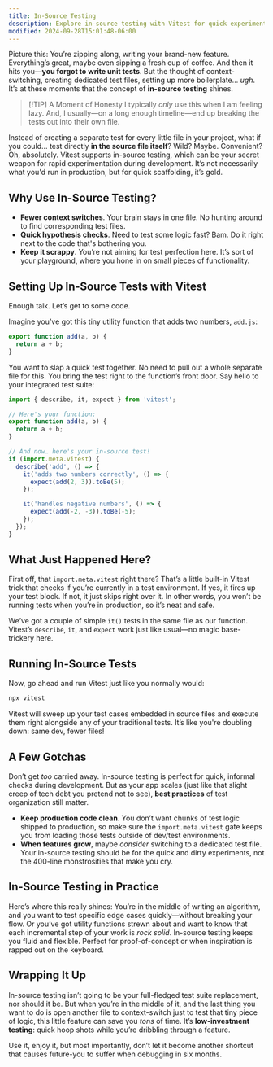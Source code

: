 ```yaml
---
title: In-Source Testing
description: Explore in-source testing with Vitest for quick experimentation.
modified: 2024-09-28T15:01:48-06:00
---
```


Picture this: You’re zipping along, writing your brand-new feature. Everything’s great, maybe even sipping a fresh cup of coffee. And then it hits you—**you forgot to write unit tests**. But the thought of context-switching, creating dedicated test files, setting up more boilerplate… _ugh_. It’s at these moments that the concept of **in-source testing** shines.

> \[!TIP] A Moment of Honesty
> I typically _only_ use this when I am feeling lazy. And, I usually—on a long enough timeline—end up breaking the tests out into their own file.

Instead of creating a separate test for every little file in your project, what if you could… test directly **in the source file itself**? Wild? Maybe. Convenient? Oh, absolutely. Vitest supports in-source testing, which can be your secret weapon for rapid experimentation during development. It’s not necessarily what you'd run in production, but for quick scaffolding, it’s gold.

## Why Use In-Source Testing?

- **Fewer context switches**. Your brain stays in one file. No hunting around to find corresponding test files.
- **Quick hypothesis checks**. Need to test some logic fast? Bam. Do it right next to the code that's bothering you.
- **Keep it scrappy**. You’re not aiming for test perfection here. It’s sort of your playground, where you hone in on small pieces of functionality.

## Setting Up In-Source Tests with Vitest

Enough talk. Let’s get to some code.

Imagine you’ve got this tiny utility function that adds two numbers, `add.js`:

```js
export function add(a, b) {
  return a + b;
}
```

You want to slap a quick test together. No need to pull out a whole separate file for this. You bring the test right to the function’s front door. Say hello to your integrated test suite:

```js
import { describe, it, expect } from 'vitest';

// Here's your function:
export function add(a, b) {
  return a + b;
}

// And now… here's your in-source test!
if (import.meta.vitest) {
  describe('add', () => {
    it('adds two numbers correctly', () => {
      expect(add(2, 3)).toBe(5);
    });

    it('handles negative numbers', () => {
      expect(add(-2, -3)).toBe(-5);
    });
  });
}
```

## What Just Happened Here?

First off, that `import.meta.vitest` right there? That’s a little built-in Vitest trick that checks if you’re currently in a test environment. If yes, it fires up your test block. If not, it just skips right over it. In other words, you won’t be running tests when you’re in production, so it’s neat and safe.

We’ve got a couple of simple `it()` tests in the same file as our function. Vitest’s `describe`, `it`, and `expect` work just like usual—no magic base-trickery here.

## Running In-Source Tests

Now, go ahead and run Vitest just like you normally would:

```bash
npx vitest
```

Vitest will sweep up your test cases embedded in source files and execute them right alongside any of your traditional tests. It’s like you're doubling down: same dev, fewer files!

## A Few Gotchas

Don’t get _too_ carried away. In-source testing is perfect for quick, informal checks during development. But as your app scales (just like that slight creep of tech debt you pretend not to see), **best practices** of test organization still matter.

- **Keep production code clean**. You don’t want chunks of test logic shipped to production, so make sure the `import.meta.vitest` gate keeps you from loading those tests outside of dev/test environments.
- **When features grow**, maybe _consider_ switching to a dedicated test file. Your in-source testing should be for the quick and dirty experiments, not the 400-line monstrosities that make you cry.

## In-Source Testing in Practice

Here’s where this really shines: You’re in the middle of writing an algorithm, and you want to test specific edge cases quickly—without breaking your flow. Or you’ve got utility functions strewn about and want to know that each incremental step of your work is _rock solid_. In-source testing keeps you fluid and flexible. Perfect for proof-of-concept or when inspiration is rapped out on the keyboard.

## Wrapping It Up

In-source testing isn’t going to be your full-fledged test suite replacement, nor should it be. But when you’re in the middle of it, and the last thing you want to do is open another file to context-switch just to test that tiny piece of logic, this little feature can save you _tons_ of time. It’s **low-investment testing**: quick hoop shots while you’re dribbling through a feature.

Use it, enjoy it, but most importantly, don’t let it become another shortcut that causes future-you to suffer when debugging in six months.
